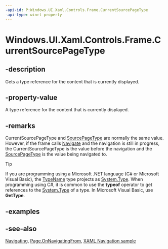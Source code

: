 ```yaml
---
-api-id: P:Windows.UI.Xaml.Controls.Frame.CurrentSourcePageType
-api-type: winrt property
---
```


<!-- Property syntax
public Windows.UI.Xaml.Interop.TypeName CurrentSourcePageType { get; }
-->

# Windows.UI.Xaml.Controls.Frame.CurrentSourcePageType

## -description
Gets a type reference for the content that is currently displayed.

## -property-value
A type reference for the content that is currently displayed.

## -remarks
CurrentSourcePageType and [SourcePageType](frame_sourcepagetype.md) are normally the same value. However, if the frame calls [Navigate](frame_navigate_1426351961.md) and the navigation is still in progress, the CurrentSourcePageType is the value before the navigation and the [SourcePageType](frame_sourcepagetype.md) is the value being navigated to.



> [!TIP]
> If you are programming using a Microsoft .NET language (C# or Microsoft Visual Basic), the [TypeName](../windows.ui.xaml.interop/typename.md) type projects as [System.Type](https://docs.microsoft.com/dotnet/api/system.type?redirectedfrom=MSDN). When programming using C#, it is common to use the **typeof** operator to get references to the [System.Type](https://docs.microsoft.com/dotnet/api/system.type?redirectedfrom=MSDN) of a type. In Microsoft Visual Basic, use **GetType**.

## -examples

## -see-also
[Navigating](frame_navigating.md), [Page.OnNavigatingFrom](page_onnavigatingfrom_425696585.md), [XAML Navigation sample](https://github.com/microsoft/Windows-universal-samples/tree/master/Samples/XamlNavigation)
